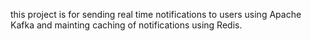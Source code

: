 this project  is for sending real time notifications to users using Apache Kafka and mainting caching of notifications using Redis.
